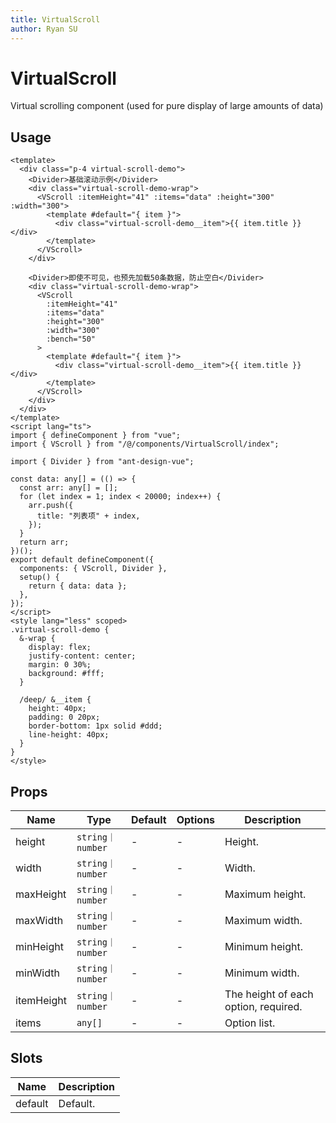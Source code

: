 ```yaml
---
title: VirtualScroll
author: Ryan SU
---
```


# VirtualScroll

Virtual scrolling component (used for pure display of large amounts of data)

## Usage

```vue
<template>
  <div class="p-4 virtual-scroll-demo">
    <Divider>基础滚动示例</Divider>
    <div class="virtual-scroll-demo-wrap">
      <VScroll :itemHeight="41" :items="data" :height="300" :width="300">
        <template #default="{ item }">
          <div class="virtual-scroll-demo__item">{{ item.title }}</div>
        </template>
      </VScroll>
    </div>

    <Divider>即使不可见，也预先加载50条数据，防止空白</Divider>
    <div class="virtual-scroll-demo-wrap">
      <VScroll
        :itemHeight="41"
        :items="data"
        :height="300"
        :width="300"
        :bench="50"
      >
        <template #default="{ item }">
          <div class="virtual-scroll-demo__item">{{ item.title }}</div>
        </template>
      </VScroll>
    </div>
  </div>
</template>
<script lang="ts">
import { defineComponent } from "vue";
import { VScroll } from "/@/components/VirtualScroll/index";

import { Divider } from "ant-design-vue";

const data: any[] = (() => {
  const arr: any[] = [];
  for (let index = 1; index < 20000; index++) {
    arr.push({
      title: "列表项" + index,
    });
  }
  return arr;
})();
export default defineComponent({
  components: { VScroll, Divider },
  setup() {
    return { data: data };
  },
});
</script>
<style lang="less" scoped>
.virtual-scroll-demo {
  &-wrap {
    display: flex;
    justify-content: center;
    margin: 0 30%;
    background: #fff;
  }

  /deep/ &__item {
    height: 40px;
    padding: 0 20px;
    border-bottom: 1px solid #ddd;
    line-height: 40px;
  }
}
</style>
```

## Props

| Name       | Type             | Default | Options | Description                          |
| ---------- | ---------------- | ------- | ------- | ------------------------------------ |
| height     | `string｜number` | -       | -       | Height.                              |
| width      | `string｜number` | -       | -       | Width.                               |
| maxHeight  | `string｜number` | -       | -       | Maximum height.                      |
| maxWidth   | `string｜number` | -       | -       | Maximum width.                       |
| minHeight  | `string｜number` | -       | -       | Minimum height.                      |
| minWidth   | `string｜number` | -       | -       | Minimum width.                       |
| itemHeight | `string｜number` | -       | -       | The height of each option, required. |
| items      | `any[]`          | -       | -       | Option list.                         |

## Slots

| Name    | Description |
| ------- | ----------- |
| default | Default.    |
